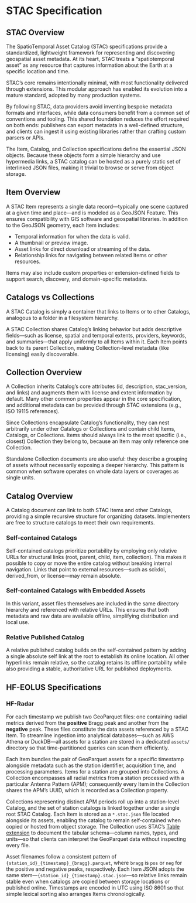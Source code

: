 # STAC Specification

## STAC Overview

The SpatioTemporal Asset Catalog (STAC) specifications provide a standardized, lightweight framework for representing and discovering geospatial asset metadata. At its heart, STAC treats a “spatiotemporal asset” as any resource that captures information about the Earth at a specific location and time.

STAC’s core remains intentionally minimal, with most functionality delivered through extensions. This modular approach has enabled its evolution into a mature standard, adopted by many production systems.

By following STAC, data providers avoid inventing bespoke metadata formats and interfaces, while data consumers benefit from a common set of conventions and tooling. This shared foundation reduces the effort required on both ends: publishers can export metadata in a well-defined structure, and clients can ingest it using existing libraries rather than crafting custom parsers or APIs.

The Item, Catalog, and Collection specifications define the essential JSON objects. Because these objects form a simple hierarchy and use hypermedia links, a STAC catalog can be hosted as a purely static set of interlinked JSON files, making it trivial to browse or serve from object storage.

## Item Overview

A STAC Item represents a single data record—typically one scene captured at a given time and place—and is modeled as a GeoJSON Feature. This ensures compatibility with GIS software and geospatial libraries. In addition to the GeoJSON geometry, each Item includes:

- Temporal information for when the data is valid.
- A thumbnail or preview image.
- Asset links for direct download or streaming of the data.
- Relationship links for navigating between related Items or other resources.

Items may also include custom properties or extension-defined fields to support search, discovery, and domain-specific metadata.

## Catalogs vs Collections

A STAC Catalog is simply a container that links to Items or to other Catalogs, analogous to a folder in a filesystem hierarchy.

A STAC Collection shares Catalog’s linking behavior but adds descriptive fields—such as license, spatial and temporal extents, providers, keywords, and summaries—that apply uniformly to all Items within it. Each Item points back to its parent Collection, making Collection-level metadata (like licensing) easily discoverable.

## Collection Overview

A Collection inherits Catalog’s core attributes (id, description, stac_version, and links) and augments them with license and extent information by default. Many other common properties appear in the core specification, and additional metadata can be provided through STAC extensions (e.g., ISO 19115 references).

Since Collections encapsulate Catalog’s functionality, they can nest arbitrarily under other Catalogs or Collections and contain child Items, Catalogs, or Collections. Items should always link to the most specific (i.e., closest) Collection they belong to, because an Item may only reference one Collection.

Standalone Collection documents are also useful: they describe a grouping of assets without necessarily exposing a deeper hierarchy. This pattern is common when software operates on whole data layers or coverages as single units.

## Catalog Overview

A Catalog document can link to both STAC Items and other Catalogs, providing a simple recursive structure for organizing datasets. Implementers are free to structure catalogs to meet their own requirements.

### Self-contained Catalogs

Self-contained catalogs prioritize portability by employing only relative URLs for structural links (root, parent, child, item, collection). This makes it possible to copy or move the entire catalog without breaking internal navigation. Links that point to external resources—such as sci:doi, derived_from, or license—may remain absolute.

### Self-contained Catalogs with Embedded Assets

In this variant, asset files themselves are included in the same directory hierarchy and referenced with relative URLs. This ensures that both metadata and raw data are available offline, simplifying distribution and local use.

### Relative Published Catalog

A relative published catalog builds on the self-contained pattern by adding a single absolute self link at the root to establish its online location. All other hyperlinks remain relative, so the catalog retains its offline portability while also providing a stable, authoritative URL for published deployments.

## HF-EOLUS Specifications

### HF-Radar

For each timestamp we publish two GeoParquet files: one containing radial metrics derived from the **positive** Bragg peak and another from the **negative** peak. These files constitute the data assets referenced by a STAC Item. To streamline ingestion into analytical databases—such as AWS Athena or DuckDB—all assets for a station are stored in a dedicated `assets/` directory so that time-partitioned queries can scan them efficiently.

Each Item bundles the pair of GeoParquet assets for a specific timestamp alongside metadata such as the station identifier, acquisition time, and processing parameters. Items for a station are grouped into Collections. A Collection encompasses all radial metrics from a station processed with a particular Antenna Pattern (APM); consequently every Item in the Collection shares the APM’s UUID, which is recorded as a Collection property.

Collections representing distinct APM periods roll up into a station-level Catalog, and the set of station catalogs is linked together under a single root STAC Catalog. Each Item is stored as a `*.stac.json` file located alongside its assets, enabling the catalog to remain self-contained when copied or hosted from object storage. The Collection uses STAC’s [Table extension](https://github.com/stac-extensions/table) to document the tabular schema—column names, types, and units—so that clients can interpret the GeoParquet data without inspecting every file.

Asset filenames follow a consistent pattern of `{station_id}_{timestamp}_{bragg}.parquet`, where `bragg` is `pos` or `neg` for the positive and negative peaks, respectively. Each Item JSON adopts the same stem—`{station_id}_{timestamp}.stac.json`—so relative links remain stable even when catalogs are copied between storage locations or published online.
Timestamps are encoded in UTC using ISO 8601 so that simple lexical sorting also arranges Items chronologically.
